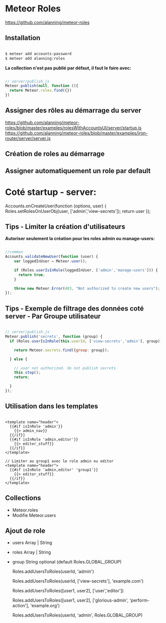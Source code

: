 # Meteor Roles

https://github.com/alanning/meteor-roles

## Installation

```sh

$ meteor add accounts-password
$ meteor add alanning:roles

```

**La collection n'est pas publié par défaut, il faut le faire avec:**

```javascript

// server/publish.js
Meteor.publish(null, function (){
  return Meteor.roles.find({})
})

```

## Assigner des rôles au démarrage du server

https://github.com/alanning/meteor-roles/blob/master/examples/rolesWithAccountsUI/server/startup.js
https://github.com/alanning/meteor-roles/blob/master/examples/iron-router/server/server.js

## Création de roles au démarrage

## Assigner automatiquement un role par default

  # Coté startup - server:
  Accounts.onCreateUser(function (options, user) {
    Roles.setRolesOnUserObj(user, ['admin','view-secrets']);
    return user
  });

## Tips - Limiter la création d'utilisateurs

**Autoriser seulement la création pour les roles admin ou manage-users:**

```javascript

//common
Accounts.validateNewUser(function (user) {
    var loggedInUser = Meteor.user();

    if (Roles.userIsInRole(loggedInUser, ['admin','manage-users'])) {
      return true;
    }

    throw new Meteor.Error(403, "Not authorized to create new users");
});

```

## Tips - Exemple de filtrage des données coté server - Par Groupe utilisateur

```javascript

// server/publish.js
Meteor.publish('secrets', function (group) {
  if (Roles.userIsInRole(this.userId, ['view-secrets','admin'], group)) {

    return Meteor.secrets.find({group: group});

  } else {

    // user not authorized. do not publish secrets
    this.stop();
    return;

  }
});

```

## Utilisation dans les templates

```

<template name="header">
  {{#if isInRole 'admin'}}
    {{> admin_nav}}
  {{/if}}
  {{#if isInRole 'admin,editor'}}
    {{> editor_stuff}}
  {{/if}}
</template>

// Limiter au group1 avec le role admin ou editor
<template name="header">
  {{#if isInRole 'admin,editor' 'group1'}}
    {{> editor_stuff}}
  {{/if}}
</template>

```

## Collections

* Meteor.roles
* Modifie Meteor.users

## Ajout de role

* users Array | String
* roles Array | String
* group String optional (default Roles.GLOBAL_GROUP)

  Roles.addUsersToRoles(userId, 'admin')

  Roles.addUsersToRoles(userId, ['view-secrets'], 'example.com')

  Roles.addUsersToRoles([user1, user2], ['user','editor'])

  Roles.addUsersToRoles([user1, user2], ['glorious-admin', 'perform-action'], 'example.org')

  Roles.addUsersToRoles(userId, 'admin', Roles.GLOBAL_GROUP)


